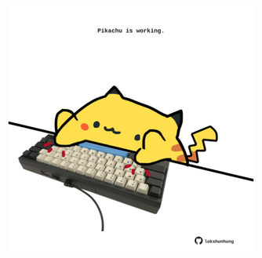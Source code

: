 <!-- built at 06/03/2022, 01:26:10 UTC -->
<p align="center">
  <img width="500" height="500" src="./ReadmeImage.svg">
</p>
